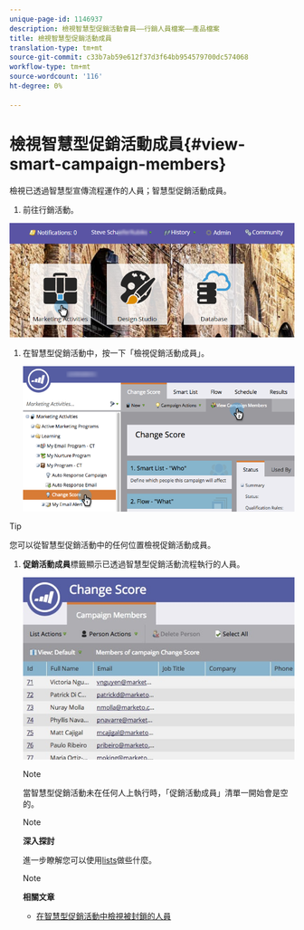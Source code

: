 ```yaml
---
unique-page-id: 1146937
description: 檢視智慧型促銷活動會員——行銷人員檔案——產品檔案
title: 檢視智慧型促銷活動成員
translation-type: tm+mt
source-git-commit: c33b7ab59e612f37d3f64bb954579700dc574068
workflow-type: tm+mt
source-wordcount: '116'
ht-degree: 0%

---
```



# 檢視智慧型促銷活動成員{#view-smart-campaign-members}

檢視已透過智慧型宣傳流程運作的人員；智慧型促銷活動成員。

1. 前往行銷活動。

![](assets/login-marketing-activities.png)

1. 在智慧型促銷活動中，按一下「檢視促銷活動成員」。

   ![](assets/changescore-hands.png)

>[!TIP]
>
>您可以從智慧型促銷活動中的任何位置檢視促銷活動成員。

1. **促銷活動成員**&#x200B;標籤顯示已透過智慧型促銷活動流程執行的人員。

   ![](assets/smartcampaignheader-complete.jpg)

   >[!NOTE]
   >
   >當智慧型促銷活動未在任何人上執行時，「促銷活動成員」清單一開始會是空的。

   >[!NOTE]
   >
   >**深入探討**
   >
   >
   >進一步瞭解您可以使用[lists](http://docs.marketo.com/display/docs/smart+lists+and+static+lists)做些什麼。

   >[!NOTE]
   >
   >**相關文章**
   >
   >    
   >    
   >    * [在智慧型促銷活動中檢視被封鎖的人員](view-blocked-people-in-a-smart-campaign.md)


